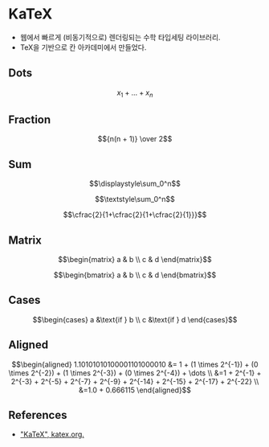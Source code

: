# KaTeX

* 웹에서 빠르게 (비동기적으로) 렌더링되는 수학 타입세팅 라이브러리.
* TeX을 기반으로 칸 아카데미에서 만들었다.

## Dots

```math
x_1 + \dots + x_n
```

## Fraction

```math
{n(n + 1)} \over 2
```

## Sum

```math
\displaystyle\sum_0^n
```

```math
\textstyle\sum_0^n
```

```math
\cfrac{2}{1+\cfrac{2}{1+\cfrac{2}{1}}}
```

## Matrix

```math
\begin{matrix}
   a & b \\
   c & d
\end{matrix}
```

```math
\begin{bmatrix}
   a & b \\
   c & d
\end{bmatrix}
```

## Cases

```math
\begin{cases}
   a &\text{if } b \\
   c &\text{if } d
\end{cases}
```

## Aligned

```math
\begin{aligned}
1.10101010100001101000010 &= 1 + (1 \times 2^{-1}) + (0 \times 2^{-2}) + (1 \times 2^{-3}) + (0 \times 2^{-4}) + \dots \\
&=1 + 2^{-1} + 2^{-3} + 2^{-5} + 2^{-7} + 2^{-9} + 2^{-14} + 2^{-15} + 2^{-17} + 2^{-22} \\
&=1.0 + 0.666115
\end{aligned}
```

## References

* ["KaTeX", katex.org.](https://katex.org/)
